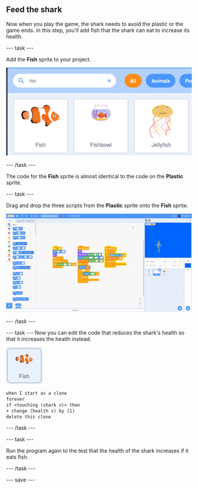 ## Feed the shark

Now when you play the game, the shark needs to avoid the plastic or the game ends. In this step, you'll add fish that the shark can eat to increase its health.

--- task ---

Add the **Fish** sprite to your project.

![image showing search and selection of fish sprite](images/add-fish.png)

--- /task ---

The code for the **Fish** sprite is almost identical to the code on the **Plastic** sprite.

--- task ---

Drag and drop the three scripts from the **Plastic** sprite onto the **Fish** sprite.

![copy scripts](images/copy-scripts.gif)

--- /task ---

--- task ---
Now you can edit the code that reduces the shark's health so that it increases the health instead.

![fish sprite](images/fish-sprite.png)

```blocks3
when I start as a clone
forever
if <touching (shark v)> then
+ change (health v) by (1)
delete this clone
```

--- /task ---

--- task ---

Run the program again to the test that the health of the shark increases if it eats fish.

--- /task ---


--- save ---


